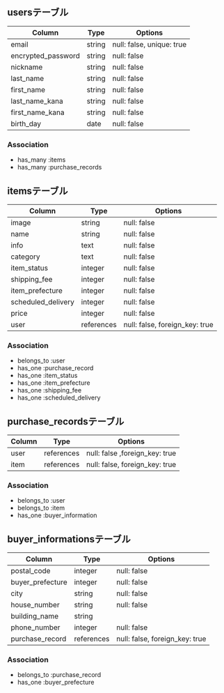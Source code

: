 ## usersテーブル

| Column             | Type        | Options                   |
| ------------------ | ----------- | ------------------------- |
| email              | string      | null: false, unique: true |
| encrypted_password | string      | null: false               |
| nickname           | string      | null: false               |
| last_name          | string      | null: false               |
| first_name         | string      | null: false               |
| last_name_kana     | string      | null: false               |
| first_name_kana    | string      | null: false               |
| birth_day          | date        | null: false               |

### Association
- has_many :items
- has_many :purchase_records


## itemsテーブル

| Column              | Type       | Options                        |
| ------------------- | ---------- | ------------------------------ |
| image               | string     | null: false                    |
| name                | string     | null: false                    |
| info                | text       | null: false                    |
| category            | text       | null: false                    |
| item_status         | integer    | null: false                    |
| shipping_fee        | integer    | null: false                    |
| item_prefecture     | integer    | null: false                    |
| scheduled_delivery  | integer    | null: false                    |
| price               | integer    | null: false                    |
| user                | references | null: false, foreign_key: true |


### Association
- belongs_to :user
- has_one :purchase_record
- has_one :item_status
- has_one :item_prefecture
- has_one :shipping_fee
- has_one :scheduled_delivery


## purchase_recordsテーブル

| Column             | Type       | Options                        |
| ------------------ | ---------- | ------------------------------ |
| user               | references | null: false ,foreign_key: true |
| item               | references | null: false, foreign_key: true |

### Association
- belongs_to :user
- belongs_to :item
- has_one :buyer_information


## buyer_informationsテーブル
| Column             | Type       | Options                        |
| ------------------ | ---------- | ------------------------------ |
| postal_code        | integer    | null: false                    |
| buyer_prefecture   | integer    | null: false                    |
| city               | string     | null: false                    |
| house_number       | string     | null: false                    |
| building_name      | string     |                                |
| phone_number       | integer    | null: false                    |
| purchase_record    | references | null: false, foreign_key: true |

### Association
- belongs_to :purchase_record
- has_one :buyer_prefecture